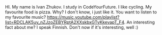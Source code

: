 HI. My name is Ivan Zhukov. I study in CodeYourFuture. I like cycling. My favourite food is pizza. Why? I don't know, i just like it. You want to listen to my favourite music? https://music.youtube.com/playlist?list=RDCLAK5uy_nZJzoZEBYRptA2XXskbxGTvKkevapT_F4. An interesting fact about me? I speak Finnish. Don't now if it's interesting, well :)
